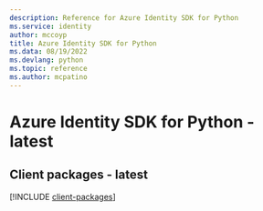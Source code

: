 ```yaml
---
description: Reference for Azure Identity SDK for Python
ms.service: identity
author: mccoyp
title: Azure Identity SDK for Python
ms.data: 08/19/2022
ms.devlang: python
ms.topic: reference
ms.author: mcpatino
---
```

# Azure Identity SDK for Python - latest

## Client packages - latest
[!INCLUDE [client-packages](identity-client-index.md)]
